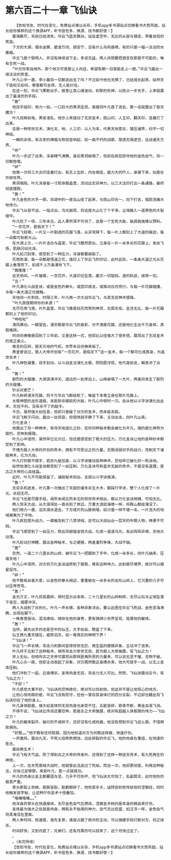 # 第六百二十一章 飞仙诀
        【告知书友，时代在变化，免费站点难以长存，手机app多书源站点切换看书大势所趋，站长给你推荐的这个换源APP，听书音色多、换源、找书都好使！】
       雷海散尽，天劫已经消失，华云飞蓝衣飘动，站在虚空中，无比的从容与镇定，带着自信的笑容。
       下方的大湖，烟水迷蒙，碧波万顷，很安宁，没有什么鸟鸣兽啸，有的只是一幅一淡淡的水墨画。
       华云飞是个聪明人，并没有继续说下去，多说无益，两人间想要把酒言欢那是不可能的，唯有生死一战。
       “叶兄你来自域外，那个地方可真是让人向往，希望有朝一日我能走上一趟。”华云飞露出一缕淡淡的笑意。
       叶凡心中一震，李小曼将一切都说出去了吗？不过如今他也无惧了，已经成长起来，纵然天下皆知又如何，哪里都可去得，无人能拦住。
       在这一刻，华云飞果断出手，故意让其心绪波动，刹那的失神，以抢占一步先手，上来就展出了最凌厉的手段。
       “轰”
       他双手结印，用力一拍，一口巨大的黑洞呈现，直接将叶凡吞了进去，第一击就展出了吞天魔功！
       叶凡双眸如电，黑发凌乱，他亦上来就动了无双圣术，抱山印、人王印、翻天印，连着打了出来。
       这是一种惊世古术，演化天、地、人三印，以人为本，代表天地意志，镇压诸界，扫平一切神祇。
       一瞬的永恒，有古老的禅唱与祭祀音响起，如一曲不朽的战歌，穿透无垠虚空，征战诸天万界。
       “咚”
       叶凡一步迈了出来，浑身精气沸腾，身后黑洞崩塌了，但却在疯狂掠夺他的金色血气，将一切都吞噬。
       “砰”
       他第一次将三大古印连着打出，有无上玄妙，内在相连，威力大的吓人，承接下来，似是在开辟世界。
       黑洞塌陷，叶凡浑身每一寸肌体都晶莹，流动出无穷神力，以三大法印打出一条通路，最终彻底摆脱。
       “轰！”
       叶凡金色的大手一探，将湖中的一座岛山拔了起来，与抱山印合一，向下打去，借助浩瀚大地伟力。
       华云飞从容不迫，一指点出，乌光崩现，将这座大山化了个干净，尘埃融入一道黑色的大裂缝中。
       叶凡吃了一惊，三年未见，此人果然深不可测了，这是一个生死大敌，孰弱孰强难以预料。
       “一念花开，君临天下！”
       华云飞轻喝，一片又一片剔透的花瓣飞落，从天穹降下，每一片上都刻上了大道的痕迹，每一朵都可斩断大山。
       在大湖上方，一片片洁白与晶莹，华云飞飘然若仙，立身在一片一米多长的花瓣上，发丝飞扬，肌肤闪动光泽。
       叶凡如刀刮骨，感受到了一种压力，浑身都要崩裂了。
       花雨弥漫，每一朵都是悟道之花，烙印上了华云飞的印记，此时此际，一条条大道之光从花瓣上垂落而下，如成千上万条瀑布飞下。
       “轰隆隆！”
       这天地间，一片璀璨，一念花开，大道印记坠落，磨灭一切阻挡，道的轨迹，抹除一切。
       “当！”
       叶凡演化斗战圣诀，或是金色的拳头，或捏印成龙，或推动日月而行，与每一片花瓣碰撞，与每一条大道之光接触。
       天地间一片刺目，时隔三年，叶凡再一次大战华云飞，与其无双神术撄锋。
       “叶凡我很期待你的本源！”
       无尽花雨飞落，片片晶莹，华云飞像是拈花而笑的神灵，无瑕无垢，圣洁无比，每一片花瓣都刻上了他的印记。
       “哗啦啦”
       清风拂动，一眼望去，漫天都是华云飞的身影，分不清是花瓣，还是他化生出千万身体，真假难辨。
       时间仿佛像是回到了三年前，又是这样一式，但却比以往强大了很多倍，展现出了无双圣术的真正奥义。
       难言的压抑，毁天灭地的气机，世界末日仿佛来临了。
       黑皇曾说过，狠人大帝开创有“一念花开，君临天下”这一圣术，每一个都可化成真身，为盖世杀术！
       叶凡神色凝重，双手划动，以斗战圣法演化太极，阴阳图浮现，他弓身如龙，瞬息冲了出去。
       “轰！”
       剧烈的大碰撞，大湖浪涛冲天，遥远的一处岸边上，山峰崩塌了一大片，两者间发生了剧烈的大碰撞。
       针尖对麦芒！
       叶凡粉碎漫天花瓣，将千万华云飞都给斩了，唯留下本尊立身在那片花瓣上。
       太极神图的龙形道痕，未能斩杀眼前的大敌，叶凡心中顿时一沉，自从他以斗字诀演化出此术，无往不利，没有杀不了的敌手。
       今日，虽然强大如往昔，但却只是破了对方的圣术，而未能击毙。
       华云飞眸子闪动，露出一丝惊容，但很快就平静了下来，主动出击，向叶凡山来。
       万化圣诀！
       他展出了另一种神术，有夺天地造化之妙，任你何种秘术都会被化为平凡，端的是化神奇为腐朽，恐怖到极致。
       叶凡心中凛然，虽然早已见识过，但还是感受到了极大的压力，万化圣诀让他的各种妙术都受到了影响。
       不愧为狠人大帝的开创的奇术，拥有不可思议之的力量，无限消弱对手的战力，克制天下诸般神术，化为凡俗。
       叶凡打的极不顺手，若非九秘加身，以斗字诀催动各种神术，恐怕早已被化的一败涂地。
       纵然他演化斗战圣诀都受到了一丝压制，万化圣诀号称盖世无敌的奇术，不是没有道理，是古之大帝的心血结晶。
       此时，叶凡不可能保留了，诸般秘术同出，全部以斗字诀推演。
       “轰！”
       无穷杀机迸发，叶凡第一次施出了天庭的诸多杀生大术，脚踩行字诀，整个人化成了一片光，杀招无尽。
       华云飞也是尽展手段，闻所未闻见所未见的惊世奇术频出，都以万化圣诀相辅，可怕无比。
       两人惊天大战，从大湖深处一直杀到了岸边，万重大浪如海啸一样，将群山都给淹没了。
       他们用力一震，滔天湖水退去，下方成片的山脉倒塌，如沙堡一样不堪一击，一片浩大的地域被夷为了平地。
       叶凡疯狂提升战力，一直触及到了八禁领域，足可以大战仙台一层天的中期人物，神勇不可挡。
       华云飞感受到了一丝压力，祭出凤翅镏金镋大战，化成一道道乌光，发出阵阵异啸，天地大动荡。
       叶凡轮动打神鞭，展出各种秘术，与之硬撼，两者激烈争锋，大战不辍。
       “轰”
       忽然，一道二十几里长的山岭，被华云飞一把摄到了手中，化成一米多长，向叶凡抽来，压塌天地！
       叶凡心中凛然，对方将万化圣诀运转到了极致，竟有这种伟力，达到极尽境界，绝对可以摘星捉月。
       “砰！”
       他不敢有丝毫大意，以金色的拳头相迎，重重砸在一米多长的龙形山岭上，它沉重的几乎可以压垮苍穹。
       “轰！”
       金光万丈，叶凡将其震碎，顿时显示出本体，二十几里长的山岭粉碎，无尽山石与尘埃坠落下高空，烟雾冲天。
       两人大战到了白热化，叶凡一声长啸，各种异象浮出，要以此困住华云飞死战，金色苦海沸腾，出现在脚下。
       一株青莲摇动，混沌缭绕，相伴在他的身旁，更有锦绣小世界呈现，笼罩他的躯体。
       “轰！”
       当然，最先出手的还是空中的仙王，大手如岳，劈盖了下来。
       仙王携九重天镇压，威势滔天，如一尊真实的神明下界！
       “飞仙诀！”
       华云飞一声长啸，攻击力刹那间变得惊世无匹，竟生猛的硬撼异象，主动冲了进来。
       叶凡终于见到了这种秘术，相传攻击力举世无双，若为狠人大帝施展，有飞仙之力！
       世上无仙，但相传古之天帝可展现出那样匪夷所思的力量来，可以说无坚不摧，无物不破。
       叶凡心头一跳，但却主动收起了异象，对方既然敢近身搏杀来，他大可放手一战，以无上圣体压制。
       他们冲到了一起，近身搏杀，圣体肉身无双，攻击力无人可比。然而，飞仙诀震动古今，有飞仙之力！
       “不好！”
       叶凡感觉大事不妙，飞仙诀的恐怖绝伦，绝对可以伤到他，但这并不是让他惊心的地方。
       让他心惊肉跳的是，华云飞没有防守，任他一掌将其身体打的四分五裂，不过却也藉此将飞仙诀印在了他的身上。
       叶凡身体剧震，强大如圣体的无双肉身也承受不住，五脏皆碎，筋骨齐断，黄金血液飞淌。
       不得不说，飞仙诀比传说还要恐怖，若是古之大帝施展，绝对有超越人体极限的伟力——飞仙之力！
       叶凡的躯体裂开，破烂的不成样子，还好没有化成肉酱，他没有想到华云飞这么狠，不惜两败俱伤。
       “好狠……”他不敢有任何耽搁，因为他知道对方为何敢这样做，快速疗伤。
       一声凰鸣，震动九天，不死火焰熊熊燃烧，远处碎裂的华云飞，他的肉身在重组，在快速的愈合。
       凰劫再生术！
       华云飞有大气运，除了得到古之大帝的传承外，还得到了这样一种逆天奇术，有九死再生的神效。
       上一次，在东荒南域大战时，他就曾此法逃过了死劫。而这一次，他却更彻底，利用这种秘法，对自己足够狠，来毙叶凡，差一点就成功。
       叶凡的肉身比圣主都要固与坚，几乎不可伤坏，但飞仙诀太可怕了，名副其实，此时他伤的极其严重。
       骨头断裂上百根，筋脉皆裂，脏腑都碎了，他咬紧牙关，运转安妙依传给他的涅槃经，同时他触发皆字秘，让这种疗伤圣术十倍叠加。
       “咯嘣咯嘣……”
       他浑身的骨头在快速接续，无尽金色血气在燃烧，涅槃圣术耗的是本身的精血来疗伤。
       圣体最为强大之处就是肉身，拥有永不枯竭的神力，血气无比旺盛，如汪洋一样，金色血气将其淹没在里面。
       两人争时间、抢速度，谁先复原，谁就占据了绝对的主动，可以强硬手段打断对方，将之抹杀。
       时间好快，又到月底了，兄弟们，还有月票的可以投来了，这个月快过去了。
       。
       。（未完待续）
       【告知书友，时代在变化，免费站点难以长存，手机app多书源站点切换看书大势所趋，站长给你推荐的这个换源APP，听书音色多、换源、找书都好使！】